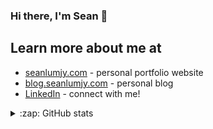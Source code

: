 ### Hi there, I'm Sean 👋

## Learn more about me at

- [seanlumjy.com](https://www.seanlumjy.com/) - personal portfolio website
- [blog.seanlumjy.com](https://blog.seanlumjy.com/) - personal blog
- [LinkedIn](https://www.linkedin.com/in/jyjy98/) - connect with me!



<details>

  <summary>:zap: GitHub stats</summary>
  <img alt="Sean's Github stats" src="https://github-readme-stats.vercel.app/api?username=seanjyjy&show_icons=true&theme=material-palenight&count_private=true" />
  <div><img alt="Sean's Most Used Languages" src="https://github-readme-stats.vercel.app/api/top-langs/?username=seanjyjy&langs_count=6&exclude_repo=MemorizeTutorial,Snake-Game" /></div>
</details>

<!-- [website]: <my website> -->

[linkedin]: https://www.linkedin.com/in/jyjy98/
